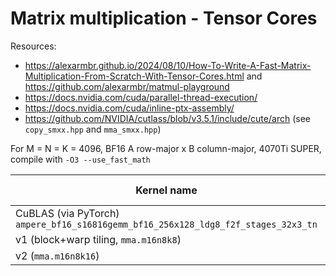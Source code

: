 # Matrix multiplication - Tensor Cores

Resources:
- https://alexarmbr.github.io/2024/08/10/How-To-Write-A-Fast-Matrix-Multiplication-From-Scratch-With-Tensor-Cores.html and https://github.com/alexarmbr/matmul-playground
- https://docs.nvidia.com/cuda/parallel-thread-execution/
- https://docs.nvidia.com/cuda/inline-ptx-assembly/
- https://github.com/NVIDIA/cutlass/blob/v3.5.1/include/cute/arch (see `copy_smxx.hpp` and `mma_smxx.hpp`)

For M = N = K = 4096, BF16 A row-major x B column-major, 4070Ti SUPER, compile with `-O3 --use_fast_math`

Kernel name                                                                        | Duration (ms) | % of CuBLAS
-----------------------------------------------------------------------------------|---------------|-------------
CuBLAS (via PyTorch) `ampere_bf16_s16816gemm_bf16_256x128_ldg8_f2f_stages_32x3_tn` |          1.84 |     100.00%
v1 (block+warp tiling, `mma.m16n8k8`)                                              |          1.98 |      92.93%
v2 (`mma.m16n8k16`)                                                                |          2.12 |      86.79%
